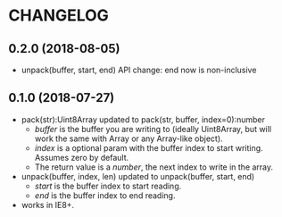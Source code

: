 # CHANGELOG

## 0.2.0 (2018-08-05)
- unpack(buffer, start, end) API change: end now is non-inclusive

## 0.1.0 (2018-07-27)
- pack(str):Uint8Array updated to pack(str, buffer, index=0):number
	- *buffer* is the buffer you are writing to (ideally Uint8Array, but will work the same with Array or any Array-like object).
	- *index* is a optional param with the buffer index to start writing. Assumes zero by default.
	- The return value is a *number*, the next index to write in the array.
- unpack(buffer, index, len) updated to unpack(buffer, start, end)
	- *start* is the buffer index to start reading.
	- *end* is the buffer index to end reading.
- works in IE8+.